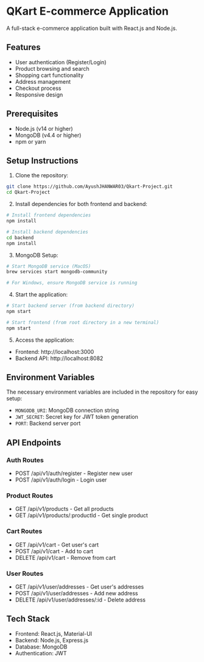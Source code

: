 # QKart E-commerce Application

A full-stack e-commerce application built with React.js and Node.js.

## Features

- User authentication (Register/Login)
- Product browsing and search
- Shopping cart functionality
- Address management
- Checkout process
- Responsive design

## Prerequisites

- Node.js (v14 or higher)
- MongoDB (v4.4 or higher)
- npm or yarn

## Setup Instructions

1. Clone the repository:
```bash
git clone https://github.com/AyushJHANWAR03/Qkart-Project.git
cd Qkart-Project
```

2. Install dependencies for both frontend and backend:
```bash
# Install frontend dependencies
npm install

# Install backend dependencies
cd backend
npm install
```

3. MongoDB Setup:
```bash
# Start MongoDB service (MacOS)
brew services start mongodb-community

# For Windows, ensure MongoDB service is running
```

4. Start the application:
```bash
# Start backend server (from backend directory)
npm start

# Start frontend (from root directory in a new terminal)
npm start
```

5. Access the application:
- Frontend: http://localhost:3000
- Backend API: http://localhost:8082

## Environment Variables

The necessary environment variables are included in the repository for easy setup:

- `MONGODB_URI`: MongoDB connection string
- `JWT_SECRET`: Secret key for JWT token generation
- `PORT`: Backend server port

## API Endpoints

### Auth Routes
- POST /api/v1/auth/register - Register new user
- POST /api/v1/auth/login - Login user

### Product Routes
- GET /api/v1/products - Get all products
- GET /api/v1/products/:productId - Get single product

### Cart Routes
- GET /api/v1/cart - Get user's cart
- POST /api/v1/cart - Add to cart
- DELETE /api/v1/cart - Remove from cart

### User Routes
- GET /api/v1/user/addresses - Get user's addresses
- POST /api/v1/user/addresses - Add new address
- DELETE /api/v1/user/addresses/:id - Delete address

## Tech Stack

- Frontend: React.js, Material-UI
- Backend: Node.js, Express.js
- Database: MongoDB
- Authentication: JWT 
